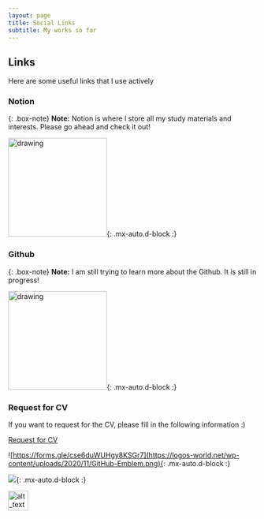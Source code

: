 ```yaml
---
layout: page
title: Social Links
subtitle: My works so far
---
```


## Links
Here are some useful links that I use actively

### Notion

{: .box-note}
**Note:** Notion is where I store all my study materials and interests. Please go ahead and check it out!

[<img src="https://cdn.worldvectorlogo.com/logos/notion-logo-1.svg" alt="drawing" style="width:200px;"/>](https://sunbinmun.notion.site/Sun-Bin-MUN-Getting-Started-1c4a5242fd3d4a2ca157510f5318ae7d){: .mx-auto.d-block :}

### Github
{: .box-note}
**Note:** I am still trying to learn more about the Github. It is still in progress!

[<img src="https://logos-world.net/wp-content/uploads/2020/11/GitHub-Emblem.png" alt="drawing" style="width:200px;"/>](https://github.com/msb1002){: .mx-auto.d-block :}


### Request for CV
If you want to request for the CV, please fill in the following information :)

[Request for CV](https://forms.gle/cse6duWUHgy8KSGr7)

![https://forms.gle/cse6duWUHgy8KSGr7](https://logos-world.net/wp-content/uploads/2020/11/GitHub-Emblem.png){: .mx-auto.d-block :}

[<img src="http://www.google.com.au/images/nav_logo7.png">](http://google.com.au/){: .mx-auto.d-block :}

[<img alt="alt_text" width="40px" src="https://logos-world.net/wp-content/uploads/2020/11/GitHub-Emblem.png" />](https://www.google.com/)




